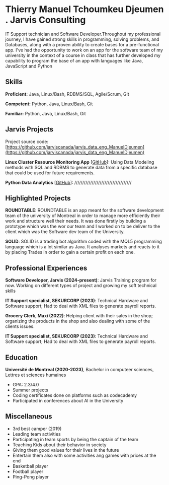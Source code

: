 # Thierry Manuel Tchoumkeu Djeumen . Jarvis Consulting

IT Support technician and Software Developer.Throughout my professional journey, I have gained strong skills in programming, solving problems, and Databases, along with a proven ability to create bases for a pre-functional app. I've had the opportunity to work on an app for the software team of my university in the context of a course in class that has further developed my capability to program the base of an app with languages like Java, JavaScript and Python

## Skills

**Proficient:** Java, Linux/Bash, RDBMS/SQL, Agile/Scrum, Git

**Competent:** Python, Java, Linux/Bash, Git

**Familiar:** Python, Java, Linux/Bash, Git

## Jarvis Projects

Project source code: [https://github.com/jarviscanada/jarvis_data_eng_ManuelDjeumen](https://github.com/jarviscanada/jarvis_data_eng_ManuelDjeumen)


**Linux Cluster Resource Monitoring App** [[GitHub](https://github.com/jarviscanada/jarvis_data_eng_ManuelDjeumen/tree/master/linux_sql)]: Using Data Modeling methods with SQL and RDBMS to generate data from a specific database that could be used for future requirements.

**Python Data Analytics** [[GitHub](https://github.com/jarviscanada/jarvis_data_eng_ManuelDjeumen/tree/master/python_data_anlytics)]: ////////////////////////////////////


## Highlighted Projects
**ROUNDTABLE**: ROUNDTABLE is an app meant for the software development team of the university of Montreal in order to manage more efficiently their work and structure well their needs. It was done firstly by building a prototype which was the wor our team and I worked on to be deliver to the client which was the Software dev team of the University.

**SOLID**: SOLID is a trading bot algorithm coded with the MQL5 programming language which is a lot similar as Java. It analyses markets and reacts to it by placing Trades in order to gain a certain profit on each one.


## Professional Experiences

**Software Developer, Jarvis (2024-present)**: Jarvis Training program for now. Working on different types of project and growing my soft technical skills

**IT Support specialist, SEKURCORP (2023)**: Technical Hardware and Software support; Had to deal with XML files to generate payroll reports.

**Grocery Clerk, Maxi (2022)**: Helping client with their sales in the shop; organizing the products in the shop and also dealing with some of the clients issues.

**IT Support specialist, SEKURCORP (2023)**: Technical Hardware and Software support; Had to deal with XML files to generate payroll reports.


## Education
**Université de Montreal (2020-2023)**, Bachelor in computeer sciences, Lettres et sciences humaines
- GPA: 2.3/4.0
- Summer projects
- Coding certificates done on platforms such as codecademy
- Participated in conferences about AI in the University


## Miscellaneous
- 3rd best camper (2019)
- Leading team activities
- Participating in team sports by being the captain of the team
- Teaching Kids about their behavior in society
- Giving them good values for their lives in the future
- Entertain them also with some activities ang games with prices at the end
- Basketball player
- Football player
- Ping-Pong player
